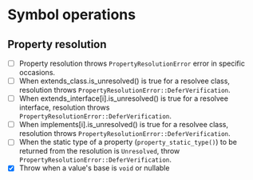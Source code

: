 # Symbol operations

## Property resolution

* [ ] Property resolution throws `PropertyResolutionError` error in specific occasions.
* [ ] When extends_class.is_unresolved() is true for a resolvee class, resolution throws `PropertyResolutionError::DeferVerification`.
* [ ] When extends_interface[i].is_unresolved() is true for a resolvee interface, resolution throws `PropertyResolutionError::DeferVerification`.
* [ ] When implements[i].is_unresolved() is true for a resolvee class, resolution throws `PropertyResolutionError::DeferVerification`.
* [ ] When the static type of a property (`property_static_type()`) to be returned from the resolution is `Unresolved`, throw `PropertyResolutionError::DeferVerification`.
* [x] Throw when a value's base is `void` or nullable